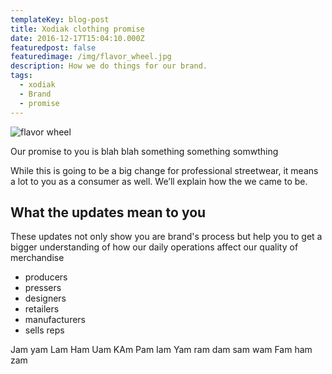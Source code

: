 ```yaml
---
templateKey: blog-post
title: Xodiak clothing promise
date: 2016-12-17T15:04:10.000Z
featuredpost: false
featuredimage: /img/flavor_wheel.jpg
description: How we do things for our brand.
tags:
  - xodiak
  - Brand
  - promise
---
```

![flavor wheel](/img/flavor_wheel.jpg)

Our promise to you is blah blah something something somwthing

While this is going to be a big change for professional streetwear, it means a lot to you as a consumer as well. We’ll explain how the we came to be.
## What the updates mean to you

These updates not only show you are brand's process but help you to get a bigger understanding of how our daily operations affect our quality of merchandise 

* producers
* pressers
* designers
* retailers
* manufacturers
* sells reps

Jam yam Lam Ham Uam KAm Pam Iam Yam ram dam sam wam 
Fam ham zam
